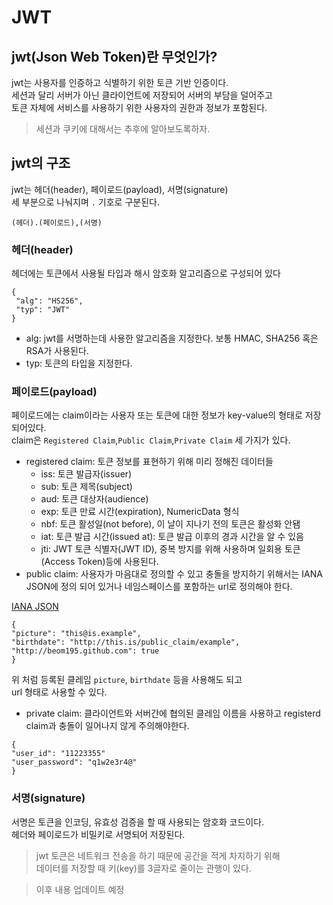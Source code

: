 # JWT

## jwt(Json Web Token)란 무엇인가?

jwt는 사용자를 인증하고 식별하기 위한 토큰 기반 인증이다.  
세션과 달리 서버가 아닌 클라이언트에 저장되어 서버의 부담을 덜어주고  
토큰 자체에 서비스를 사용하기 위한 사용자의 권한과 정보가 포함된다.

> 세션과 쿠키에 대해서는 추후에 알아보도록하자.

## jwt의 구조

jwt는 헤더(header), 페이로드(payload), 서명(signature)  
세 부분으로 나눠지며 `.` 기호로 구분된다.
```
(헤더).(페이로드),(서명)
```
### 헤더(header)
헤더에는 토큰에서 사용될 타입과 해시 암호화 알고리즘으로 구성되어 있다
```
{ 
 "alg": "HS256",
 "typ": "JWT"
}
```
- alg: jwt를 서명하는데 사용한 알고리즘을 지정한다. 보통 HMAC, SHA256 혹은 RSA가 사용된다.
- typ: 토큰의 타입을 지정한다.

### 페이로드(payload)
페이로드에는 claim이라는 사용자 또는 토큰에 대한 정보가 key-value의 형태로 저장되어있다.  
claim은 `Registered Claim`,`Public Claim`,`Private Claim` 세 가지가 있다.

- registered claim: 토큰 정보를 표현하기 위해 미리 정해진 데이터들
  - iss: 토큰 발급자(issuer)
  - sub: 토큰 제목(subject)
  - aud: 토큰 대상자(audience)
  - exp: 토큰 만료 시간(expiration), NumericData 형식
  - nbf: 토큰 활성일(not before), 이 날이 지나기 전의 토큰은 활성화 안됌
  - iat: 토큰 발급 시간(issued at): 토큰 발급 이후의 경과 시간을 알 수 있음
  - jti: JWT 토큰 식별자(JWT ID), 중복 방지를 위해 사용하며 일회용 토큰(Access Token)등에 사용된다.
- public claim: 사용자가 마음대로 정의할 수 있고 충돌을 방지하기 위해서는  IANA JSON에 정의 되어 있거나 네임스페이스를 포함하는 url로 정의해야 한다.

[IANA JSON](https://www.iana.org/assignments/jwt/jwt.xhtml)

```
{
"picture": "this@is.example",
"birthdate": "http://this.is/public_claim/example",
"http://beom195.github.com": true
}
```
위 처럼 등록된 클레임 `picture`, `birthdate` 등을 사용해도 되고  
url 형태로 사용할 수 있다.

- private claim: 클라이언트와 서버간에 협의된 클레임 이름을 사용하고 registerd claim과 충돌이 일어나지 않게 주의해야한다. 
```
{
"user_id": "11223355"
"user_password": "q1w2e3r4@"
}
```

### 서명(signature)
서명은 토큰을 인코딩, 유효성 검증을 할 때 사용되는 암호화 코드이다.  
헤더와 페이로드가 비밀키로 서명되어 저장된다.

> jwt 토큰은 네트워크 전송을 하기 때문에 공간을 적게 차지하기 위해  
> 데이터를 저장할 때 키(key)를 3글자로 줄이는 관행이 있다.


> 이후 내용 업데이트 예정



